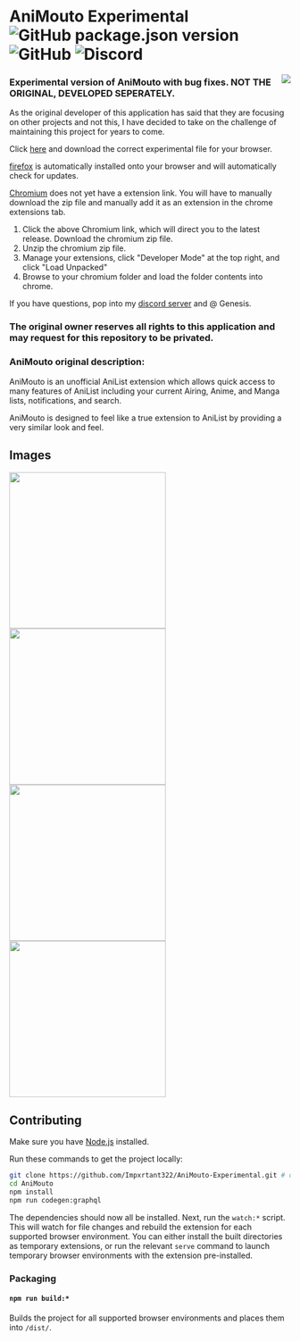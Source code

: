 # AniMouto Experimental ![GitHub package.json version](https://img.shields.io/github/package-json/v/Impxrtant322/AniMouto-Experimental) ![GitHub](https://img.shields.io/github/license/Impxrtant322/AniMouto-Experimental) ![Discord](https://img.shields.io/discord/1311848924239106098?logo=discord&logoColor=white&label=Discord)

<a><img align="right" src="https://animouto.moe/logo_128px_bg.png"></a>

### Experimental version of AniMouto with bug fixes. NOT THE ORIGINAL, DEVELOPED SEPERATELY.

As the original developer of this application has said that they are focusing on other projects and not this,
I have decided to take on the challenge of maintaining this project for years to come.

Click [here](https://github.com/Impxrtant322/AniMouto-Experimental/releases/latest) and download the correct experimental file for your browser.

[firefox](https://github.com/Impxrtant322/AniMouto-Experimental/releases/latest) is automatically installed onto your browser and will automatically check for updates.

[Chromium](https://github.com/Impxrtant322/AniMouto-Experimental/releases/latest) does not yet have a extension link. You will have to manually download the zip file and manually add it as an extension in the chrome extensions tab.
1. Click the above Chromium link, which will direct you to the latest release. Download the chromium zip file.
2. Unzip the chromium zip file.
3. Manage your extensions, click "Developer Mode" at the top right, and click "Load Unpacked"
4. Browse to your chromium folder and load the folder contents into chrome.

If you have questions, pop into my [discord server](https://discord.gg/bpEGPyH55Q) and @ Genesis.

### The original owner reserves all rights to this application and may request for this repository to be privated.

### AniMouto original description:

AniMouto is an unofficial AniList extension which allows quick access to many features of AniList including your current Airing, Anime, and Manga lists, notifications, and search.

AniMouto is designed to feel like a true extension to AniList by providing a very similar look and feel.

## Images

<img src="https://animouto.moe/preview/list.png" width="280"> <img src="https://animouto.moe/preview/search.png" width="280"> <img src="https://animouto.moe/preview/details.png" width="280"> <img src="https://animouto.moe/preview/notifications.png" width="280">

## Contributing

Make sure you have [Node.js](https://nodejs.org/) installed.

Run these commands to get the project locally:

```sh
git clone https://github.com/Impxrtant322/AniMouto-Experimental.git # or clone your own fork
cd AniMouto
npm install
npm run codegen:graphql
```

The dependencies should now all be installed. Next, run the `watch:*` script. This will watch for file changes and rebuild the extension for each supported browser environment. You can either install the built directories as temporary extensions, or run the relevant `serve` command to launch temporary browser environments with the extension pre-installed.

### Packaging

#### `npm run build:*`

Builds the project for all supported browser environments and places them into `/dist/`.
